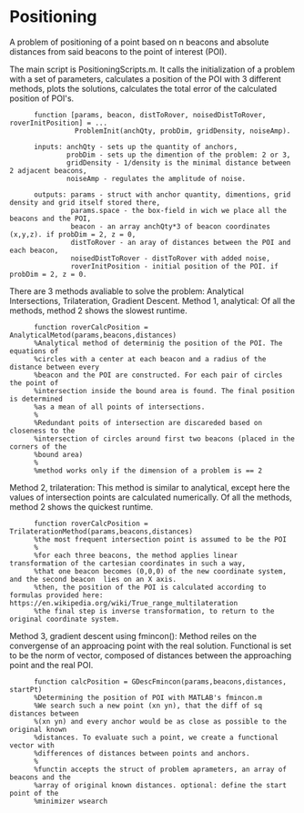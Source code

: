 # Positioning
A problem of positioning of a point based on n beacons and absolute distances from said beacons to the point of interest (POI).

The main script is PositioningScripts.m. It calls the initialization of a problem with a set of parameters,
calculates a position of the POI with 3 different methods,
plots the solutions, 
calculates the total error of the calculated position of POI's. 

          function [params, beacon, distToRover, noisedDistToRover, roverInitPosition] = ...
                    ProblemInit(anchQty, probDim, gridDensity, noiseAmp).
          
          inputs: anchQty - sets up the quantity of anchors,
                  probDim - sets up the dimention of the problem: 2 or 3,
                  gridDensity - 1/density is the minimal distance between 2 adjacent beacons,
                  noiseAmp - regulates the amplitude of noise.
          
          outputs: params - struct with anchor quantity, dimentions, grid density and grid itself stored there,
                   params.space - the box-field in wich we place all the beacons and the POI,
                   beacon - an array anchQty*3 of beacon coordinates (x,y,z). if probDim = 2, z = 0,
                   distToRover - an aray of distances between the POI and each beacon,
                   noisedDistToRover - distToRover with added noise,
                   roverInitPosition - initial position of the POI. if probDim = 2, z = 0.

There are 3 methods avaliable to solve the problem: Analytical Intersections, Trilateration, Gradient Descent. 
Method 1, analytical: 
Of all the methods, method 2 shows the slowest runtime.

          function roverCalcPosition = AnalyticalMetod(params,beacons,distances)
          %Analytical method of determinig the position of the POI. The equations of
          %circles with a center at each beacon and a radius of the distance between every
          %beacon and the POI are constructed. For each pair of circles the point of
          %intersection inside the bound area is found. The final position is determined
          %as a mean of all points of intersections.
          %
          %Redundant poits of intersection are discareded based on closeness to the
          %intersection of circles around first two beacons (placed in the corners of the
          %bound area)
          %
          %method works only if the dimension of a problem is == 2         
          
Method 2, trilateration: 
This method is similar to analytical, except here the values of intersection points are calculated numerically.
Of all the methods, method 2 shows the quickest runtime.
         
          function roverCalcPosition = TrilaterationMethod(params,beacons,distances)
          %the most frequent intersection point is assumed to be the POI
          %
          %for each three beacons, the method applies linear transformation of the cartesian coordinates in such a way,
          %that one beacon becomes (0,0,0) of the new coordinate system, and the second beacon  lies on an X axis.
          %then, the position of the POI is calculated according to formulas provided here: https://en.wikipedia.org/wiki/True_range_multilateration
          %the final step is inverse transformation, to return to the original coordinate system.

Method 3, gradient descent using fmincon(): 
Method reiles on the convergense of an approacing point with the real solution.
Functional is set to be the norm of vector, composed of distances between the approaching point
and the real POI. 

          function calcPosition = GDescFmincon(params,beacons,distances, startPt)
          %Determining the position of POI with MATLAB's fmincon.m 
          %We search such a new point (xn yn), that the diff of sq distances between 
          %(xn yn) and every anchor would be as close as possible to the original known 
          %distances. To evaluate such a point, we create a functional vector with 
          %differences of distances between points and anchors. 
          %
          %functin accepts the struct of problem aprameters, an array of beacons and the
          %array of original known distances. optional: define the start point of the
          %minimizer wsearch
 
